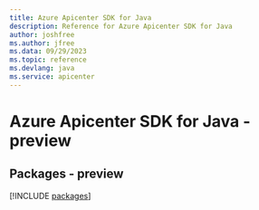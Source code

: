 ```yaml
---
title: Azure Apicenter SDK for Java
description: Reference for Azure Apicenter SDK for Java
author: joshfree
ms.author: jfree
ms.data: 09/29/2023
ms.topic: reference
ms.devlang: java
ms.service: apicenter
---
```

# Azure Apicenter SDK for Java - preview
## Packages - preview
[!INCLUDE [packages](apicenter-index.md)]